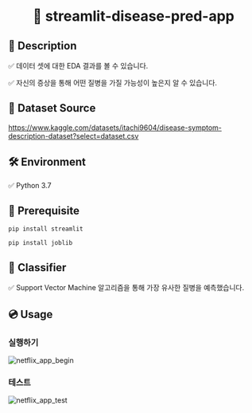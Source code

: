 <h1 align="center"> 🙌 streamlit-disease-pred-app</h1>

## 📃 Description

✅ 데이터 셋에 대한 EDA 결과를 볼 수 있습니다.

✅ 자신의 증상을 통해 어떤 질병을 가질 가능성이 높은지 알 수 있습니다.

## 📘 Dataset Source

https://www.kaggle.com/datasets/itachi9604/disease-symptom-description-dataset?select=dataset.csv

##
## 🛠 Environment

✅ Python 3.7

##
## 🔨 Prerequisite

```
pip install streamlit
```

```
pip install joblib
```

## 💼 Classifier

✅ Support Vector Machine 알고리즘을 통해 가장 유사한 질병을 예측했습니다.




## 💿 Usage

### 실행하기
![netflix_app_begin](https://user-images.githubusercontent.com/105832330/172275238-ffbab2d0-c37a-4ca4-8ddf-ab2db13ece13.gif)

### 테스트
![netflix_app_test](https://user-images.githubusercontent.com/105832330/172278582-f52e660b-2491-492b-a061-2fd570e59677.gif)
